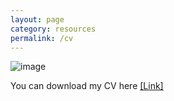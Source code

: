 ```yaml
---
layout: page
category: resources
permalink: /cv
---
```


![image](https://github.com/dailyminiii/dailyminiii.github.io/assets/79134282/c95af51b-0197-4688-af0f-328699e58b9a)


You can download my CV here <a href="https://drive.google.com/file/d/1uZwP71LCJTdu6NXbo4TaMaeR3IAWUoEp/view?usp=sharing">[Link]</a>
